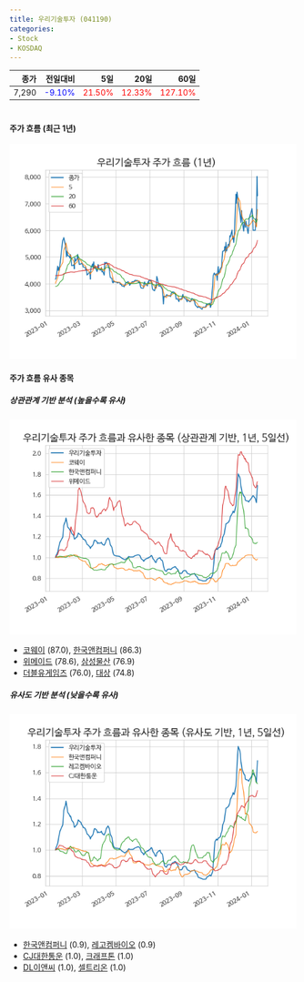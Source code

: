 ```yaml
---
title: 우리기술투자 (041190)
categories:
- Stock
- KOSDAQ
---
```


|종가|전일대비|5일|20일|60일|
|---:|-------:|--:|---:|---:|
|7,290|<span style="color: blue">-9.10%</span>|<span style="color: red">21.50%</span>|<span style="color: red">12.33%</span>|<span style="color: red">127.10%</span>|

<!-- more -->
#
#### 주가 흐름 (최근 1년)
![041190](/assets/images/stock/041190.png)


#### 주가 흐름 유사 종목


##### 상관관계 기반 분석 (높을수록 유사)
![041190](/assets/images/stock/041190_corr.png)
- [코웨이](/021240/) (87.0), [한국앤컴퍼니](/000240/) (86.3)
- [위메이드](/112040/) (78.6), [삼성물산](/028260/) (76.9)
- [더블유게임즈](/192080/) (76.0), [대상](/001680/) (74.8)


##### 유사도 기반 분석 (낮을수록 유사)	
![041190](/assets/images/stock/041190_sim.png)
- [한국앤컴퍼니](/000240/) (0.9), [레고켐바이오](/141080/) (0.9)
- [CJ대한통운](/000120/) (1.0), [크래프톤](/259960/) (1.0)
- [DL이앤씨](/375500/) (1.0), [셀트리온](/068270/) (1.0)
